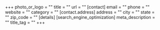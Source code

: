 +++
photo_or_logo = ""
title = ""
url = ""
[contact]
email = ""
phone = ""
website = ""
category = ""
[contact.address]
address = ""
city = ""
state = ""
zip_code = ""
[details]
[search_engine_optimization]
meta_description = ""
title_tag = ""
+++